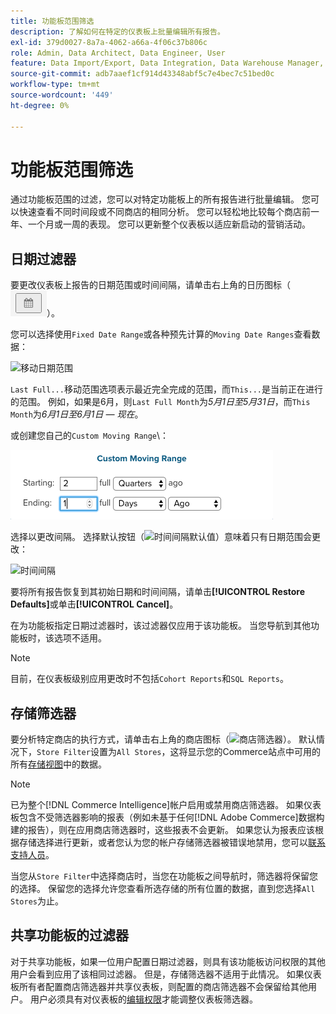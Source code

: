 ```yaml
---
title: 功能板范围筛选
description: 了解如何在特定的仪表板上批量编辑所有报告。
exl-id: 379d0027-8a7a-4062-a66a-4f06c37b806c
role: Admin, Data Architect, Data Engineer, User
feature: Data Import/Export, Data Integration, Data Warehouse Manager, Commerce Tables
source-git-commit: adb7aaef1cf914d43348abf5c7e4bec7c51bed0c
workflow-type: tm+mt
source-wordcount: '449'
ht-degree: 0%

---
```


# 功能板范围筛选

通过功能板范围的过滤，您可以对特定功能板上的所有报告进行批量编辑。 您可以快速查看不同时间段或不同商店的相同分析。 您可以轻松地比较每个商店前一年、一个月或一周的表现。 您可以更新整个仪表板以适应新启动的营销活动。

## 日期过滤器

要更改仪表板上报告的日期范围或时间间隔，请单击右上角的日历图标（![日历](../../assets/calendar-button.png)）。

您可以选择使用`Fixed Date Range`或各种预先计算的`Moving Date Ranges`查看数据：

![移动日期范围](../../assets/moving_date_ranges.png)

`Last Full...`移动范围选项表示最近完全完成的范围，而`This...`是当前正在进行的范围。 例如，如果是6月，则`Last Full Month`为&#x200B;_5月1日至5月31日_，而`This Month`为&#x200B;_6月1日至6月1日 — 现在_。

或创建您自己的`Custom Moving Range`\：

![自定义移动范围](../../assets/custom-moving-range.png)

选择以更改间隔。 选择默认按钮（![时间间隔默认值](../../assets/time_interval_default.png)）意味着只有日期范围会更改：

![时间间隔](../../assets/time_interval.png)

要将所有报告恢复到其初始日期和时间间隔，请单击&#x200B;**[!UICONTROL Restore Defaults]**&#x200B;或单击&#x200B;**[!UICONTROL Cancel]**。

在为功能板指定日期过滤器时，该过滤器仅应用于该功能板。 当您导航到其他功能板时，该选项不适用。

>[!NOTE]
>
>目前，在仪表板级别应用更改时不包括`Cohort Reports`和`SQL Reports`。

## 存储筛选器

要分析特定商店的执行方式，请单击右上角的商店图标（![商店筛选器](../../assets/store-filter.png)）。 默认情况下，`Store Filter`设置为`All Stores`，这将显示您的Commerce站点中可用的所有[存储视图](https://experienceleague.adobe.com/docs/commerce-admin/stores-sales/site-store/store-views.html?lang=zh-Hans)中的数据。

>[!NOTE]
>
>已为整个[!DNL Commerce Intelligence]帐户启用或禁用商店筛选器。 如果仪表板包含不受筛选器影响的报表（例如未基于任何[!DNL Adobe Commerce]数据构建的报告），则在应用商店筛选器时，这些报表不会更新。 如果您认为报表应该根据存储选择进行更新，或者您认为您的帐户存储筛选器被错误地禁用，您可以[联系支持人员](https://experienceleague.adobe.com/docs/commerce-knowledge-base/kb/troubleshooting/miscellaneous/mbi-service-policies.html?lang=zh-Hans)。

当您从`Store Filter`中选择商店时，当您在功能板之间导航时，筛选器将保留您的选择。 保留您的选择允许您查看所选存储的所有位置的数据，直到您选择`All Stores`为止。

## 共享功能板的过滤器

对于共享功能板，如果一位用户配置日期过滤器，则具有该功能板访问权限的其他用户会看到应用了该相同过滤器。 但是，存储筛选器不适用于此情况。 如果仪表板所有者配置商店筛选器并共享仪表板，则配置的商店筛选器不会保留给其他用户。 用户必须具有对仪表板的[编辑权限](../../data-user/dashboards/share-dashboard-with-users.md)才能调整仪表板筛选器。
